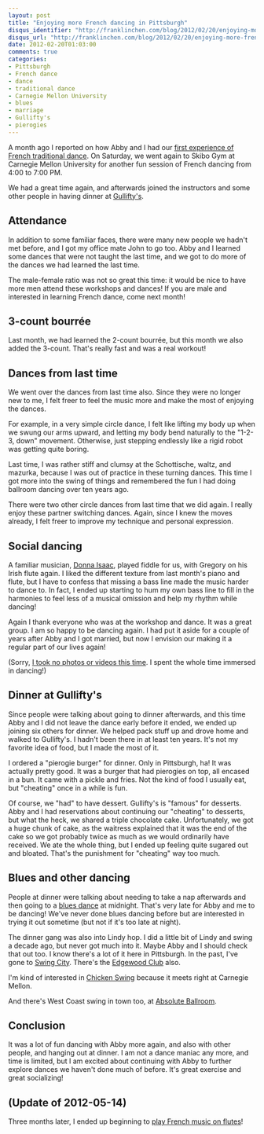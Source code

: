 ```yaml
---
layout: post
title: "Enjoying more French dancing in Pittsburgh"
disqus_identifier: "http://franklinchen.com/blog/2012/02/20/enjoying-more-french-dancing-in-pittsburgh/"
disqus_url: "http://franklinchen.com/blog/2012/02/20/enjoying-more-french-dancing-in-pittsburgh/"
date: 2012-02-20T01:03:00
comments: true
categories:
- Pittsburgh
- French dance
- dance
- traditional dance
- Carnegie Mellon University
- blues
- marriage
- Gullifty's
- pierogies
---
```

A month ago I reported on how Abby and I had our [first experience of French traditional dance](/blog/2012/01/23/discovering-french-traditional-dance-in-pittsburgh). On Saturday, we went again to Skibo Gym at Carnegie Mellon University for another fun session of French dancing from 4:00 to 7:00 PM.

We had a great time again, and afterwards joined the instructors and some other people in having dinner at [Gullifty's](http://gulliftys.us/).

<!--more-->

## Attendance

In addition to some familiar faces, there were many new people we hadn't met before, and I got my office mate John to go too. Abby and I learned some dances that were not taught the last time, and we got to do more of the dances we had learned the last time.

The male-female ratio was not so great this time: it would be nice to have more men attend these workshops and dances! If you are male and interested in learning French dance, come next month!

## 3-count bourrée

Last month, we had learned the 2-count bourrée, but this month we also added the 3-count. That's really fast and was a real workout!

## Dances from last time

We went over the dances from last time also. Since they were no longer new to me, I felt freer to feel the music more and make the most of enjoying the dances.

For example, in a very simple circle dance, I felt like lifting my body up when we swung our arms upward, and letting my body bend naturally to the "1-2-3, down" movement. Otherwise, just stepping endlessly like a rigid robot was getting quite boring.

Last time, I was rather stiff and clumsy at the Schottische, waltz, and mazurka, because I was out of practice in these turning dances. This time I got more into the swing of things and remembered the fun I had doing ballroom dancing over ten years ago.

There were two other circle dances from last time that we did again. I really enjoy these partner switching dances. Again, since I knew the moves already, I felt freer to improve my technique and personal expression.

## Social dancing

A familiar musician, [Donna Isaac](/blog/2011/12/16/playing-recorder-and-flute-at-the-holiday-ball/), played fiddle for us, with Gregory on his Irish flute again. I liked the different texture from last month's piano and flute, but I have to confess that missing a bass line made the music harder to dance to. In fact, I ended up starting to hum my own bass line to fill in the harmonies to feel less of a musical omission and help my rhythm while dancing!

Again I thank everyone who was at the workshop and dance. It was a great group. I am so happy to be dancing again. I had put it aside for a couple of years after Abby and I got married, but now I envision our making it a regular part of our lives again!

(Sorry, [I took no photos or videos this time](/blog/2012/02/19/why-i-have-not-posted-many-photos-or-videos-recently-exploitation/). I spent the whole time immersed in dancing!)

## Dinner at Gullifty's

Since people were talking about going to dinner afterwards, and this time Abby and I did not leave the dance early before it ended, we ended up joining six others for dinner. We helped pack stuff up and drove home and walked to Gullifty's. I hadn't been there in at least ten years. It's not my favorite idea of food, but I made the most of it.

I ordered a "pierogie burger" for dinner. Only in Pittsburgh, ha! It was actually pretty good. It was a burger that had pierogies on top, all encased in a bun. It came with a pickle and fries. Not the kind of food I usually eat, but "cheating" once in a while is fun.

Of course, we "had" to have dessert. Gullifty's is "famous" for desserts. Abby and I had reservations about continuing our "cheating" to desserts, but what the heck, we shared a triple chocolate cake. Unfortunately, we got a huge chunk of cake, as the waitress explained that it was the end of the cake so we got probably twice as much as we would ordinarily have received. We ate the whole thing, but I ended up feeling quite sugared out and bloated. That's the punishment for "cheating" way too much.

## Blues and other dancing

People at dinner were talking about needing to take a nap afterwards and then going to a [blues dance](http://www.pittsburghdancecenter.com/) at midnight. That's very late for Abby and me to be dancing! We've never done blues dancing before but are interested in trying it out sometime (but not if it's too late at night).

The dinner gang was also into Lindy hop. I did a little bit of Lindy and swing a decade ago, but never got much into it. Maybe Abby and I should check that out too. I know there's a lot of it here in Pittsburgh. In the past, I've gone to [Swing City](http://www.swingpgh.com). There's the [Edgewood Club](http://www.coalcountry.org/swingdances.html) also.

I'm kind of interested in [Chicken Swing](http://www.chickenswing.com/) because it meets right at Carnegie Mellon.

And there's West Coast swing in town too, at [Absolute Ballroom](http://www.pghwcs.com/).

## Conclusion

It was a lot of fun dancing with Abby more again, and also with other people, and hanging out at dinner. I am not a dance maniac any more, and time is limited, but I am excited about continuing with Abby to further explore dances we haven't done much of before. It's great exercise and great socializing!

## (Update of 2012-05-14)

Three months later, I ended up beginning to [play French music on flutes](/blog/2012/05/14/playing-french-music-for-first-time-and-dancing-blues-for-first-time/)!